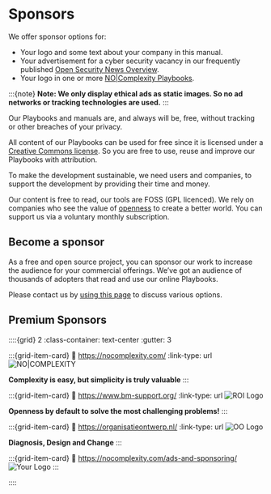 # Sponsors 

We offer sponsor options for:
* Your logo and some text about your company in this manual.
* Your advertisement for a cyber security vacancy in our frequently published [Open Security News Overview](https://nocomplexity.com/open-security-news/).
* Your logo in one or more [NO|Complexity Playbooks](about). 


:::{note} 
**Note: We only display ethical ads as static images. So no ad networks or tracking technologies are used.**
:::


Our Playbooks and manuals are, and always will be, free, without tracking or other breaches of your privacy.


All content of our Playbooks can be used for free since it is licensed under a [Creative Commons license](https://creativecommons.org/licenses/by-sa/4.0/). So you are free to use, reuse and improve our Playbooks with attribution.

To make the development sustainable, we need users and companies, to support the development by providing their time and money.

Our content is free to read, our tools are FOSS (GPL licenced). We rely on companies who see the value of [openness](https://www.bm-support.org/open-company-principles/) to create a better world. You can support us via a voluntary monthly subscription.


## Become a sponsor

As a free and open source project, you can sponsor our work to increase the audience for your commercial offerings.
We’ve got an audience of thousands of adopters that read and use our online Playbooks.


Please contact us by [using this page](https://nocomplexity.com/ads-and-sponsoring/) to discuss various options.

## Premium Sponsors

::::{grid} 2
:class-container: text-center
:gutter: 3


:::{grid-item-card} 
:link: https://nocomplexity.com/
:link-type: url
![NO|COMPLEXITY](images/nocxbanner.png)

**Complexity is easy, but simplicity is truly valuable**
:::

:::{grid-item-card} 
:link: https://www.bm-support.org/
:link-type: url
![ROI Logo](images/ROI_logo.png)
<br>

**Openness by default to solve the most challenging problems!**
:::


:::{grid-item-card} 
:link: https://organisatieontwerp.nl/
:link-type: url
![OO Logo](images/OO.png)

**Diagnosis, Design and Change**
:::

:::{grid-item-card} 
:link: https://nocomplexity.com/ads-and-sponsoring/
![Your Logo](images/YourLogoHere.png)
:::

::::

